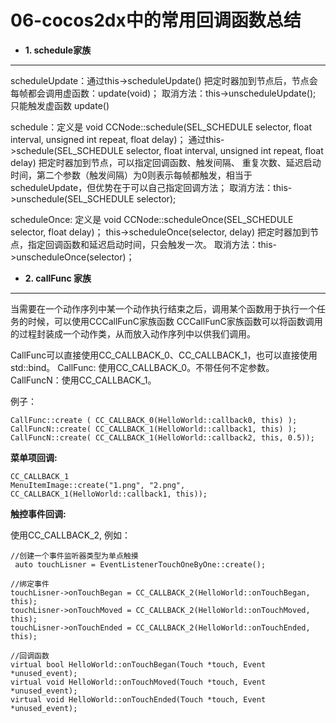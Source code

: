 06-cocos2dx中的常用回调函数总结
====

* **1. schedule家族**
----

scheduleUpdate：通过this->scheduleUpdate() 把定时器加到节点后，节点会每帧都会调用虚函数：update(void)； 
取消方法：this->unscheduleUpdate(); 只能触发虚函数 update()

schedule：定义是 void CCNode::schedule(SEL_SCHEDULE selector, float interval, unsigned int repeat, float delay)； 
通过this->schedule(SEL_SCHEDULE selector, float interval, unsigned int repeat, float delay) 把定时器加到节点，可以指定回调函数、触发间隔、
重复次数、延迟启动时间，第二个参数（触发间隔）为0则表示每帧都触发，相当于scheduleUpdate，但优势在于可以自己指定回调方法；
取消方法：this->unschedule(SEL_SCHEDULE selector);

scheduleOnce: 定义是 void CCNode::scheduleOnce(SEL_SCHEDULE selector, float delay)； 
this->scheduleOnce(selector, delay) 把定时器加到节点，指定回调函数和延迟启动时间，只会触发一次。 
取消方法：this->unscheduleOnce(selector)；


* **2. callFunc 家族**
----

当需要在一个动作序列中某一个动作执行结束之后，调用某个函数用于执行一个任务的时候，可以使用CCCallFunC家族函数
CCCallFunC家族函数可以将函数调用的过程封装成一个动作类，从而放入动作序列中以供我们调用。 

CallFunc可以直接使用CC_CALLBACK_0、CC_CALLBACK_1，也可以直接使用std::bind。
CallFunc: 使用CC_CALLBACK_0。不带任何不定参数。
CallFuncN：使用CC_CALLBACK_1。

例子：

```
CallFunc::create ( CC_CALLBACK_0(HelloWorld::callback0, this) );
CallFuncN::create( CC_CALLBACK_1(HelloWorld::callback1, this) );
CallFuncN::create( CC_CALLBACK_1(HelloWorld::callback2, this, 0.5));
```

**菜单项回调:**

```
CC_CALLBACK_1
MenuItemImage::create("1.png", "2.png", CC_CALLBACK_1(HelloWorld::callback1, this));
```

**触控事件回调:**

使用CC_CALLBACK_2, 例如：

```
//创建一个事件监听器类型为单点触摸
 auto touchLisner = EventListenerTouchOneByOne::create();
 
//绑定事件
touchLisner->onTouchBegan = CC_CALLBACK_2(HelloWorld::onTouchBegan, this);
touchLisner->onTouchMoved = CC_CALLBACK_2(HelloWorld::onTouchMoved, this);
touchLisner->onTouchEnded = CC_CALLBACK_2(HelloWorld::onTouchEnded, this);
 
//回调函数
virtual bool HelloWorld::onTouchBegan(Touch *touch, Event *unused_event); 
virtual void HelloWorld::onTouchMoved(Touch *touch, Event *unused_event); 
virtual void HelloWorld::onTouchEnded(Touch *touch, Event *unused_event);
```


